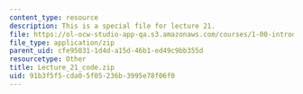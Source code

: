 ```yaml
---
content_type: resource
description: This is a special file for lecture 21.
file: https://ol-ocw-studio-app-qa.s3.amazonaws.com/courses/1-00-introduction-to-computers-and-engineering-problem-solving-spring-2012/91b3f5f5cda05f05236b3995e78f06f0_Lecture_21_code.zip
file_type: application/zip
parent_uid: cfe95031-1d4d-a15d-46b1-ed49c9bb355d
resourcetype: Other
title: Lecture_21_code.zip
uid: 91b3f5f5-cda0-5f05-236b-3995e78f06f0
---
```

